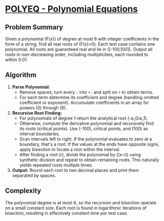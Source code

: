 # [POLYEQ - Polynomial Equations](https://www.spoj.com/problems/POLYEQ/)

## Problem Summary
Given a polynomial \(F(x)\) of degree at most 6 with integer coefficients in the
form of a string, find all real roots of \(F(x)=0\).  Each test case contains one
polynomial.  All roots are guaranteed real and lie in \([-100,100]\).  Output
all roots in non-decreasing order, including multiplicities, each rounded to
within 0.01.

## Algorithm
1. **Parse Polynomial:**
   * Remove spaces, turn every `-` into `+-` and split on `+` to obtain terms.
   * For each term determine its coefficient and degree (handling omitted
     coefficient or exponent).  Accumulate coefficients in an array for powers
     \(0\) through \(6\).
2. **Recursive Root Finding:**
   * For polynomials of degree 1 return the analytical root \(-a_0/a_1\).
   * Otherwise, compute the derivative polynomial and recursively find its
     roots (critical points).  Use \(-100\), critical points, and \(100\) as
     interval boundaries.
   * Scan intervals left to right.  If the polynomial evaluates to zero at a
     boundary, that's a root.  If the values at the ends have opposite signs,
     apply bisection to locate a root within the interval.
   * After finding a root \(r\), divide the polynomial by \((x-r)\) using
     synthetic division and repeat to obtain remaining roots.  This naturally
     yields repeated roots multiple times.
3. **Output:** Round each root to two decimal places and print them separated by
spaces.

## Complexity
The polynomial degree is at most 6, so the recursion and bisection operate on a
small constant size.  Each root is found in logarithmic iterations of bisection,
resulting in effectively constant time per test case.
